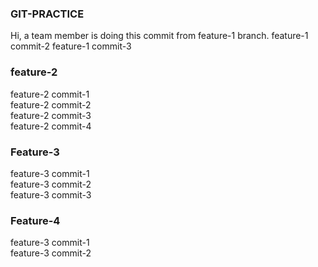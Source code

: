 ### GIT-PRACTICE
Hi, a team member is doing this commit from feature-1 branch.
feature-1 commit-2
feature-1 commit-3

### feature-2
feature-2 commit-1<br />
feature-2 commit-2<br />
feature-2 commit-3<br />
feature-2 commit-4<br />

### Feature-3
feature-3 commit-1<br />
feature-3 commit-2<br />
feature-3 commit-3<br />

### Feature-4
feature-3 commit-1<br />
feature-3 commit-2<br />
